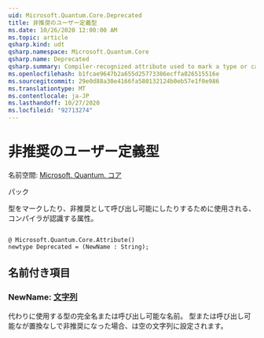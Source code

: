 ```yaml
---
uid: Microsoft.Quantum.Core.Deprecated
title: 非推奨のユーザー定義型
ms.date: 10/26/2020 12:00:00 AM
ms.topic: article
qsharp.kind: udt
qsharp.namespace: Microsoft.Quantum.Core
qsharp.name: Deprecated
qsharp.summary: Compiler-recognized attribute used to mark a type or callable as deprecated.
ms.openlocfilehash: b1fcae9647b2a655d25773386ecffa826515516e
ms.sourcegitcommit: 29e0d88a30e4166fa580132124b0eb57e1f0e986
ms.translationtype: MT
ms.contentlocale: ja-JP
ms.lasthandoff: 10/27/2020
ms.locfileid: "92713274"
---
```

# <a name="deprecated-user-defined-type"></a>非推奨のユーザー定義型

名前空間: [Microsoft. Quantum. コア](xref:Microsoft.Quantum.Core)

パック [](https://nuget.org/packages/)


型をマークしたり、非推奨として呼び出し可能にしたりするために使用される、コンパイラが認識する属性。

```qsharp

@ Microsoft.Quantum.Core.Attribute()
newtype Deprecated = (NewName : String);
```



## <a name="named-items"></a>名前付き項目

### <a name="newname--string"></a>NewName: [文字列](xref:microsoft.quantum.lang-ref.string)

代わりに使用する型の完全名または呼び出し可能な名前。
型または呼び出し可能なが置換なしで非推奨になった場合、は空の文字列に設定されます。